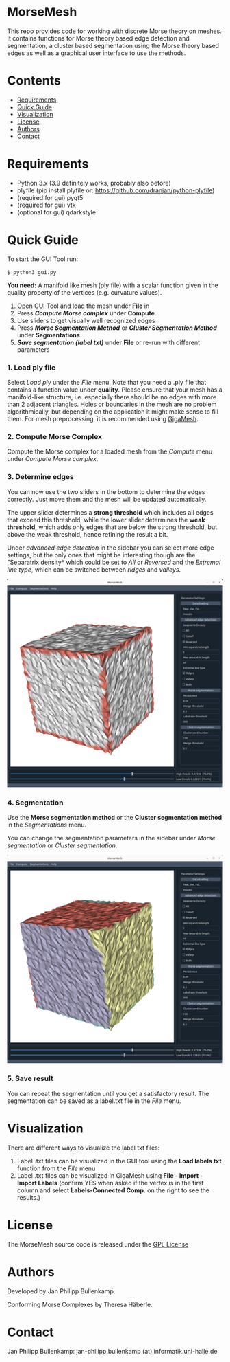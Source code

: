 # MorseMesh

This repo provides code for working with discrete Morse theory on meshes. It contains functions for Morse theory based edge detection and segmentation, a cluster based segmentation using the Morse theory based edges as well as a graphical user interface to use the methods.

# Contents
- [Requirements](#requirements)
- [Quick Guide](#quick-guide)
- [Visualization](#visualization)
- [License](#license)
- [Authors](#authors)
- [Contact](#contact)

# Requirements

- Python 3.x (3.9 definitely works, probably also before)
- plyfile (pip install plyfile or: https://github.com/dranjan/python-plyfile)
- (required for gui) pyqt5 
- (required for gui) vtk
- (optional for gui) qdarkstyle


# Quick Guide

To start the GUI Tool run:

```
$ python3 gui.py
```


**You need:** A manifold like mesh (ply file) with a scalar function given in the quality 
property of the vertices (e.g. curvature values).

1. Open GUI Tool and  load the mesh under **File** in
2. Press ***Compute Morse complex*** under **Compute**
3. Use sliders to get visually well recognized edges
4. Press ***Morse Segmentation Method*** or ***Cluster Segmentation Method*** 
under **Segmentations**
5. ***Save segmentation (label txt)*** under **File** or re-run with different 
parameters

### **1. Load ply file**

Select *Load ply* under the *File* menu. Note that you need a .ply file that contains 
a function value under **quality**.
Please ensure that your mesh has a manifold-like structure, i.e. especially there 
should be no edges with more than 2 adjacent triangles. Holes or boundaries in the
mesh are no problem algorithmically, but depending on the application it might make 
sense to fill them.
For mesh preprocessing, it is recommended using [GigaMesh](https://gigamesh.eu/).

### **2. Compute Morse Complex**

Compute the Morse complex for a loaded mesh from the *Compute* menu under 
*Compute Morse complex*.

### **3. Determine edges**

You can now use the two sliders in the bottom to determine the edges correctly. Just
move them and the mesh will be updated automatically.

The upper slider determines a **strong threshold** which includes all edges that exceed this 
threshold, while the lower slider determines the **weak threshold**, which adds only edges 
that are below the strong threshold, but above the weak threshold, hence refining 
the result a bit.

Under *advanced edge detection* in the sidebar you can select more edge settings, but the 
only ones that might be interesting though are the "Separatrix density* which could be 
set to *All* or *Reversed* and the *Extremal line type*, which can be switched 
between *ridges* and *valleys*. 

![Edge Detection](images/gui_screenshot.png)

### **4. Segmentation**

Use the **Morse segmentation method** or the **Cluster segmentation method** in the 
*Segmentations* menu. 

You can change the segmentation parameters in the sidebar under *Morse segmentation* 
or *Cluster segmentation*.

![Segmentation](images/gui_segmentation_screenshot.png)

### **5. Save result**

You can repeat the segmentation until you get a satisfactory result. The segmentation 
can be saved as a label.txt file in the *File* menu.

# Visualization
There are different ways to visualize the label txt files: 
1. Label .txt files can be visualized in the GUI tool using the **Load labels txt** function from the *File* menu
2. Label .txt files can be visualized in GigaMesh using **File - Import - Import Labels** (confirm YES when asked if the vertex is in the first column and select **Labels-Connected Comp.** on the right to see the results.)

# License

The MorseMesh source code is released under the [GPL License](https://www.gnu.org/licenses/gpl-3.0.de.html)

# Authors

Developed by Jan Philipp Bullenkamp.

Conforming Morse Complexes by Theresa Häberle.

# Contact

Jan Philipp Bullenkamp: jan-philipp.bullenkamp (at) informatik.uni-halle.de
